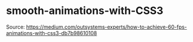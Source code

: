 # smooth-animations-with-CSS3
Source: https://medium.com/outsystems-experts/how-to-achieve-60-fps-animations-with-css3-db7b98610108
